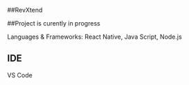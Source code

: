 ##RevXtend

##Project is curently in progress

Languages & Frameworks: React Native, Java Script, Node.js

## IDE
VS Code
 

